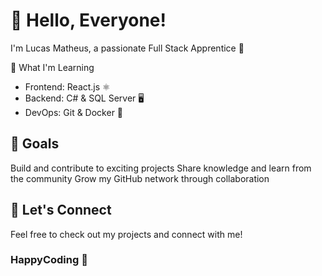 # 👋 Hello, Everyone!
I'm Lucas Matheus, a passionate Full Stack Apprentice 🚀

🌱 What I'm Learning <br/>
- Frontend: React.js ⚛️
- Backend: C# & SQL Server 🖥️
- DevOps: Git & Docker 🐳
## 🎯 Goals
Build and contribute to exciting projects
Share knowledge and learn from the community
Grow my GitHub network through collaboration
## 🔗 Let's Connect
Feel free to check out my projects and connect with me!

### HappyCoding 🚀
